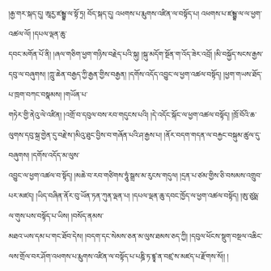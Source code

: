 ﻿  
།རྒྱ་གར་སྐད་དུ། ཨཱརྱ་ཛམྦྷ་ལ་སྟོ་ཏྲ། བོད་སྐད་དུ། འཕགས་པ་རྨུགས་འཛིན་ལ་བསྟོད་པ། འཕགས་པ་ཛམྦྷ་ལ་ལ་ཕྱག་འཚལ་ལོ། །དཔལ་ལྡན་ཆུ་  
དབང་མགོན་པོ་ནི། །ཞལ་གཅིག་ཕྱག་གཉིས་བརྗེད་པའི་སྐུ། །སྐུ་མདོག་སྔོན་ག་འོད་ཟེར་འབྲོ། །མི་བསྐྱོད་སངས་རྒྱས་དབུ་ལ་བཞུགས། །ཀླུ་ཆེན་བརྒྱད་ཀྱི་རྒྱན་གྱིས་བརྒྱན། །དགོས་འདོད་འབྱུང་ལ་ཕྱག་འཚལ་བསྟོད། །ཕྱག་གཡས་ཐོད་པ་ཁྲག་བཀང་བསྣམས། །གཡོན་པ་  
གཏེར་གྱི་ནེའུ་ལེ་འཛིན། །འགྲོ་བ་དབུལ་བས་རབ་གདུངས་པའི། །དེ་འདོང་སྐོང་ལ་ཕྱག་འཚལ་བསྟོད། །ཁྲོ་བོའི་ཆ་ལུགས་དབུ་སྐྲ་གྱེན་དུ་བརྗེ་ས་།མིའུ་ཐུང་བྱིས་བ་གཞོན་པའི་ཤ་རྒྱས་པ། །ནོར་བདག་གདན་ལ་བརྐྱང་བསྐུམ་ཚུལ་དུ་བཞུགས། །དགོས་འདོད་མ་ལུས་  
འབྱུང་ལ་ཕྱག་འཚལ་བ་སྟོད། །མཆེ་བ་རབ་གཙིགས་ཧཱུཾ་སྒྲས་མ་རུངས་གདུལ། །དྲན་པ་ཙམ་གྱིས་ཅི་བསམས་འགྲུབ་པར་མཛད། །ཡིད་བཞིན་ནོར་བུ་ཡོན་ཏན་ཀུན་ལྡན་པ། །དཔལ་ལྡན་ཆུ་དབང་ཁྱོད་ལ་ཕྱག་འཚལ་བསྟོད། །ཨུ་ཙུཥྨ་ལ་གུས་པས་བསྟོད་པ་ཡིས། །བསོད་ནམས་  
མཐའ་ཡས་དམ་པ་གང་ཐོབ་དེས། །བདག་དང་སེམས་ཅན་མ་ལུས་ཐམས་ཅད་ཀྱི། །དབུལ་ཕོངས་སྡུག་བསྔལ་འཆིང་ལས་གྲོལ་བར་ཤོག་འཕགས་པ་རྨུགས་འཛིན་ལ་བསྟོད་པ་པཎྜི་ཏ་ཛྙཱ་ན་བཛྲ་ས་མཛད་པ་རྫོགས་སོ།། །  
  
